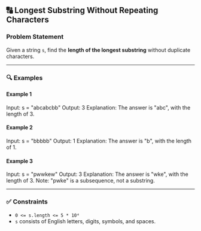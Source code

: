 ## 🔠 Longest Substring Without Repeating Characters

### Problem Statement

Given a string `s`, find the **length of the longest substring** without duplicate characters.

---

### 🔍 Examples

#### Example 1
Input: s = "abcabcbb"
Output: 3
Explanation: The answer is "abc", with the length of 3.


#### Example 2
Input: s = "bbbbb"
Output: 1
Explanation: The answer is "b", with the length of 1.


#### Example 3
Input: s = "pwwkew"
Output: 3
Explanation: The answer is "wke", with the length of 3.
Note: "pwke" is a subsequence, not a substring.


---

### ✅ Constraints

- `0 <= s.length <= 5 * 10⁴`
- `s` consists of English letters, digits, symbols, and spaces.
